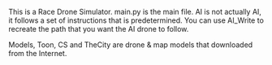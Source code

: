 This is a Race Drone Simulator. main.py is the main file. 
AI is not actually AI, it follows a set of instructions that is predetermined. 
You can use AI_Write to recreate the path that you want the AI drone to follow.

Models, Toon, CS and TheCity are drone & map models that downloaded from the Internet.
